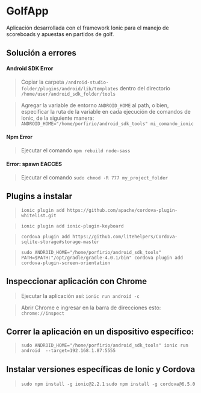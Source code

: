 # GolfApp

Aplicación desarrollada con el framework Ionic para el manejo de scoreboads y
apuestas en partidos de golf.

## Solución a errores

#### Android SDK Error

> Copiar la carpeta ```/android-studio-folder/plugins/android/lib/templates```
dentro del directorio ```/home/user/android_sdk_folder/tools```

> Agregar la variable de entorno ```ANDROID_HOME``` al 
path, o bien, especificar la ruta de la variable en cada ejecución de comandos
 de Ionic, de la siguiente manera:
```ANDROID_HOME="/home/porfirio/android_sdk_tools" mi_comando_ionic```

#### Npm Error

> Ejecutar el comando ```npm rebuild node-sass```

#### Error: spawn EACCES

> Ejecutar el comando ```sudo chmod -R 777 my_project_folder```

## Plugins a instalar

> ```ionic plugin add https://github.com/apache/cordova-plugin-whitelist.git```

> ```ionic plugin add ionic-plugin-keyboard```

> ```cordova plugin add https://github.com/litehelpers/Cordova-sqlite-storage#storage-master```

> ```sudo ANDROID_HOME="/home/porfirio/android_sdk_tools" PATH=$PATH:"/opt/gradle/gradle-4.0.1/bin" cordova plugin add cordova-plugin-screen-orientation```

## Inspeccionar aplicación con Chrome

> Ejecutar la aplicación así: ```ionic run android -c```

> Abrir Chrome e ingresar en la barra de direcciones esto: 
```chrome://inspect```

## Correr la aplicación en un dispositivo específico:

> ```sudo ANDROID_HOME="/home/porfirio/android_sdk_tools" ionic run android  --target=192.168.1.87:5555```

## Instalar versiones específicas de Ionic y Cordova
> ```sudo npm install -g ionic@2.2.1```
> ```sudo npm install -g cordova@6.5.0```